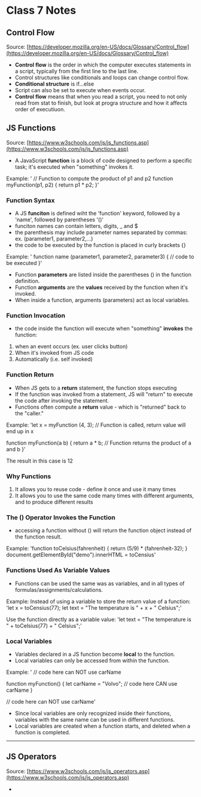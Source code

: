 
# Class 7 Notes #

## Control Flow ##

Source: [https://developer.mozilla.org/en-US/docs/Glossary/Control_flow](https://developer.mozilla.org/en-US/docs/Glossary/Control_flow)

* **Control flow** is the order in which the computer executes statements in a script, typically from the first line to the last line. 
* Control structures like conditionals and loops can change control flow. 
* **Conditional structure** is if...else
* Script can also be set to execute when events occur.
* **Control flow** means that when you read a script, you need to not only read from stat to finish, but look at progra structure and how it affects order of executiuon.

## JS Functions ##

Source: [https://www.w3schools.com/js/js_functions.asp](https://www.w3schools.com/js/js_functions.asp)

* A JavaScript **function** is a block of code designed to perform a specific task; it's executed when "something" invokes it. 

Example: 
' // Function to compute the product of p1 and p2
function myFunction(p1, p2) {
    return p1 * p2;
}'

### Function Syntax ###
* A JS **funciton** is defined wiht the 'function' keyword, followed by a 'name', followed by parentheses '()'
* funciton names can contain letters, digits, _ and $
* the parenthesis may include parameter names separated by commas: ex. (parameter1, parameter2,...)
* the code to be executed by the function is placed in curly brackets {}

Example:
' function name (parameter1, parameter2, parameter3) {
    // code to be executed
}'

* Function **parameters** are listed inside the parentheses () in the function definition.
* Function **arguments** are the **values** received by the function when it's invoked. 
* When inside a function, arguments (parameters) act as local variables.


### Function Invocation ###
* the code inside the function will execute when "something" **invokes** the function:
1. when an event occurs (ex. user clicks button)
2. When it's invoked from JS code
3. Automatically (i.e. self invoked)

### Function Return ###
* When JS gets to a **return** statement, the function stops executing
* If the function was invoked from a statement, JS will "return" to execute the code after invoking the statement.
* Functions often compute a **return** value - which is "returned" back to the "caller." 

Example:
'let x = myFunction (4, 3);  // Function is called, return value will end up in x

function myFunction(a b) {
    return a * b;           // Function returns the product of a and b
}'

The result in this case is 12

### Why Functions ## 
1. It allows you to reuse code - define it once and use it many times
2. It allows you to use the same code many times with different arguments, and to produce different results


### The () Operator Invokes the Function ###
* accessing a function without () will return the function object instead of the function result.

Example:
'function toCelsius(fahrenheit) {
    return (5/9) * (fahrenheit-32);
}
document.getElementById("demo").innerHTML = toCensius'

### Functions Used As Variable Values ###
* Functions can be used the same was as variables, and in all types of formulas/assignments/calculations. 

Example:
Instead of using a variable to store the return value of a function:
'let x = toCensius(77);
let text = "The temperature is " + x + " Celsius";'

Use the function directly as a variable value:
'let text = "The temperature is " + toCelsius(77) + " Celsius";'

### Local Variables ###
* Variables declared in a JS function become **local** to the function.
* Local variables can only be accessed from within the function. 

Example: 
' // code here can NOT use carName

function myFunction() {
    let carName = "Volvo";
    // code here CAN use carName
}

// code here can NOT use carName'

* Since local variables are only recognized inside their functions, variables with the same name can be used in different functions.
* Local variables are created when a function starts, and deleted when a function is completed.


----------------------------------

## JS Operators ##

Source: [https://www.w3schools.com/js/js_operators.asp](https://www.w3schools.com/js/js_operators.asp)

* 